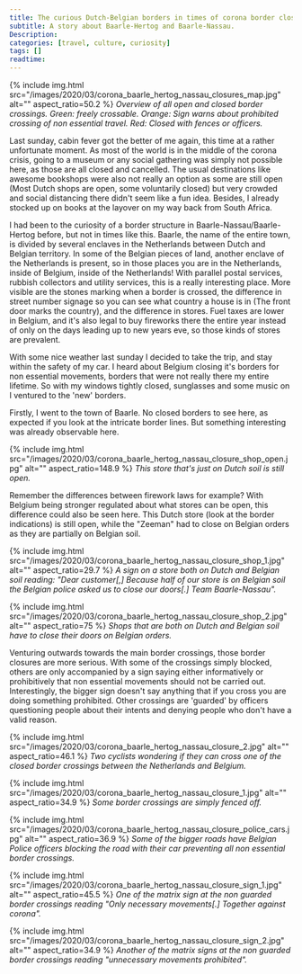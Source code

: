 ```yaml
---
title: The curious Dutch-Belgian borders in times of corona border closures
subtitle: A story about Baarle-Hertog and Baarle-Nassau.
Description:
categories: [travel, culture, curiosity]
tags: []
readtime: 
---
```


{% include img.html src="/images/2020/03/corona_baarle_hertog_nassau_closures_map.jpg" alt="" aspect_ratio=50.2 %}
_Overview of all open and closed border crossings. Green: freely crossable. Orange: Sign warns about prohibited crossing of non essential travel. Red: Closed with fences or officers._

Last sunday, cabin fever got the better of me again, this time at a rather unfortunate moment. As most of the world is in the middle of the corona crisis, going to a museum or any social gathering was simply not possible here, as those are all closed and cancelled. The usual destinations like awesome bookshops were also not really an option as some are still open (Most Dutch shops are open, some voluntarily closed) but very crowded and social distancing there didn't seem like a fun idea. Besides, I already stocked up on books at the layover on my way back from South Africa.

I had been to the curiosity of a border structure in Baarle-Nassau/Baarle-Hertog before, but not in times like this. Baarle, the name of the entire town, is divided by several enclaves in the Netherlands between Dutch and Belgian territory. In some of the Belgian pieces of land, another enclave of the Netherlands is present, so in those places you are in the Netherlands, inside of Belgium, inside of the Netherlands! With parallel postal services, rubbish collectors and utility services, this is a really interesting place. More visible are the stones marking when a border is crossed, the difference in street number signage so you can see what country a house is in (The front door marks the country), and the difference in stores. Fuel taxes are lower in Belgium, and it's also legal to buy fireworks there the entire year instead of only on the days leading up to new years eve, so those kinds of stores are prevalent.

With some nice weather last sunday I decided to take the trip, and stay within the safety of my car. I heard about Belgium closing it's borders for non essential movements, borders that were not really there my entire lifetime. So with my windows tightly closed, sunglasses and some music on I ventured to the 'new' borders.

Firstly, I went to the town of Baarle. No closed borders to see here, as expected if you look at the intricate border lines. But something interesting was already observable here.

{% include img.html src="/images/2020/03/corona_baarle_hertog_nassau_closure_shop_open.jpg" alt="" aspect_ratio=148.9 %}
_This store that's just on Dutch soil is still open._

Remember the differences between firework laws for example? With Belgium being stronger regulated about what stores can be open, this difference could also be seen here. This Dutch store (look at the border indications) is still open, while the "Zeeman" had to close on Belgian orders as they are partially on Belgian soil.

{% include img.html src="/images/2020/03/corona_baarle_hertog_nassau_closure_shop_1.jpg" alt="" aspect_ratio=29.7 %}
_A sign on a store both on Dutch and Belgian soil reading: "Dear customer[,] Because half of our store is on Belgian soil the Belgian police asked us to close our doors[.] Team Baarle-Nassau"._

{% include img.html src="/images/2020/03/corona_baarle_hertog_nassau_closure_shop_2.jpg" alt="" aspect_ratio=75 %}
_Shops that are both on Dutch and Belgian soil have to close their doors on Belgian orders._

Venturing outwards towards the main border crossings, those border closures are more serious. With some of the crossings simply blocked, others are only accompanied by a sign saying either informatively or prohibitively that non essential movements should not be carried out. Interestingly, the bigger sign doesn't say anything that if you cross you are doing something prohibited. Other crossings are 'guarded' by officers questioning people about their intents and denying people who don't have a valid reason.

{% include img.html src="/images/2020/03/corona_baarle_hertog_nassau_closure_2.jpg" alt="" aspect_ratio=46.1 %}
_Two cyclists wondering if they can cross one of the closed border crossings between the Netherlands and Belgium._

{% include img.html src="/images/2020/03/corona_baarle_hertog_nassau_closure_1.jpg" alt="" aspect_ratio=34.9 %}
_Some border crossings are simply fenced off._

{% include img.html src="/images/2020/03/corona_baarle_hertog_nassau_closure_police_cars.jpg" alt="" aspect_ratio=36.9 %}
_Some of the bigger roads have Belgian Police officers blocking the road with their car preventing all non essential border crossings._

{% include img.html src="/images/2020/03/corona_baarle_hertog_nassau_closure_sign_1.jpg" alt="" aspect_ratio=45.5 %}
_One of the matrix sign at the non guarded border crossings reading "Only necessary movements[.] Together against corona"._

{% include img.html src="/images/2020/03/corona_baarle_hertog_nassau_closure_sign_2.jpg" alt="" aspect_ratio=34.9 %}
_Another of the matrix signs at the non guarded border crossings reading "unnecessary movements prohibited"._